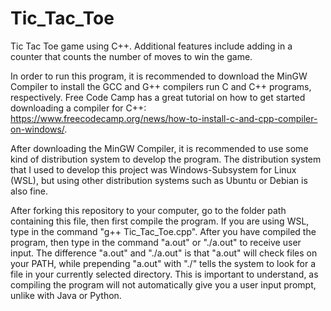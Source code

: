 # Tic_Tac_Toe
Tic Tac Toe game using C++. Additional features include adding in a counter that counts the number of moves to win the game.

In order to run this program, it is recommended to download the MinGW Compiler to install the GCC and G++ compilers run C and C++ programs, respectively. Free Code Camp has a great tutorial on how to get started downloading a compiler for C++: https://www.freecodecamp.org/news/how-to-install-c-and-cpp-compiler-on-windows/.

After downloading the MinGW Compiler, it is recommended to use some kind of distribution system to develop the program. The distribution system that I used to develop this project was Windows-Subsystem for Linux (WSL), but using other distribution systems such as Ubuntu or Debian is also fine.

After forking this repository to your computer, go to the folder path containing this file, then first compile the program. If you are using WSL, type in the command "g++ Tic_Tac_Toe.cpp". After you have compiled the program, then type in the command "a.out" or "./a.out" to receive user input. The difference "a.out" and "./a.out" is that "a.out" will check files on your PATH, while prepending "a.out" with "./" tells the system to look for a file in your currently selected directory. This is important to understand, as compiling the program will not automatically give you a user input prompt, unlike with Java or Python.
